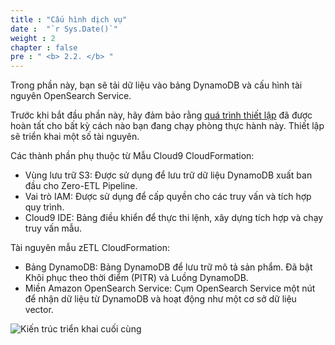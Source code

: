 ```yaml
---
title : "Cấu hình dịch vụ"
date :  "`r Sys.Date()`" 
weight : 2 
chapter : false
pre : " <b> 2.2. </b> "
---
```


Trong phần này, bạn sẽ tải dữ liệu vào bảng DynamoDB và cấu hình tài nguyên OpenSearch Service.

Trước khi bắt đầu phần này, hãy đảm bảo rằng [quá trình thiết lập](https://catalog.workshops.aws/dynamodb-labs/en-US/dynamodb-opensearch-zetl/setup/) đã được hoàn tất cho bất kỳ cách nào bạn đang chạy phòng thực hành này. Thiết lập sẽ triển khai một số tài nguyên.

Các thành phần phụ thuộc từ Mẫu Cloud9 CloudFormation:

- Vùng lưu trữ S3: Được sử dụng để lưu trữ dữ liệu DynamoDB xuất ban đầu cho Zero-ETL Pipeline.
- Vai trò IAM: Được sử dụng để cấp quyền cho các truy vấn và tích hợp quy trình.
- Cloud9 IDE: Bảng điều khiển để thực thi lệnh, xây dựng tích hợp và chạy truy vấn mẫu.

Tài nguyên mẫu zETL CloudFormation:

- Bảng DynamoDB: Bảng DynamoDB để lưu trữ mô tả sản phẩm. Đã bật Khôi phục theo thời điểm (PITR) và Luồng DynamoDB.
- Miền Amazon OpenSearch Service: Cụm OpenSearch Service một nút để nhận dữ liệu từ DynamoDB và hoạt động như một cơ sở dữ liệu vector.

![Kiến trúc triển khai cuối cùng](https://static.us-east-1.prod.workshops.aws/public/c768eb2c-360b-491e-8422-bfd253e11581/static/images/ddb-os-zetl.png)